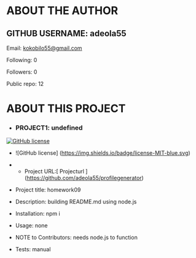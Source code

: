 
# ABOUT THE AUTHOR
    
## GITHUB USERNAME: adeola55
    
Email: kokobilo55@gmail.com
    
Following: 0
    
Followers: 0
    
Public repo: 12

# ABOUT THIS PROJECT
 * ### PROJECT1: undefined

 [![GitHub license](https://img.shields.io/badge/license-MIT-blue.svg)](https://github.com/adeola55/profilegenerator)

 * ![GitHub license] (https://img.shields.io/badge/license-MIT-blue.svg)


 * *  Project URL:[ Projecturl ] (https://github.com/adeola55/profilegenerator)
    
    
 *  Project title: homework09
    
    
 *  Description: building README.md using node.js
    
    
 *  Installation: npm i
    
    
 *   Usage: none

        
 *   NOTE to Contributors: needs node.js to function 


 *   Tests: manual
    